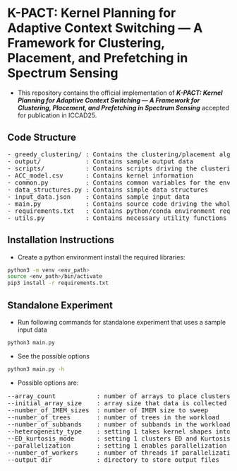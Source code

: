 # K-PACT: Kernel Planning for Adaptive Context Switching — A Framework for Clustering, Placement, and Prefetching in Spectrum Sensing

- This repository contains the official implementation of ***K-PACT: Kernel Planning for Adaptive Context Switching — A Framework for Clustering, Placement, and Prefetching in Spectrum Sensing*** accepted for publication in ICCAD25.

## Code Structure

<pre>
- greedy_clustering/ : Contains the clustering/placement algorithm 
- output/            : Contains sample output data
- scripts/           : Contains scripts driving the clustering/placement sweep
- ACC_model.csv      : Contains kernel information
- common.py          : Contains common variables for the environment
- data_structures.py : Contains simple data structures
- input_data.json    : Contains sample input data
- main.py            : Contains source code driving the whole flow and for input arguments 
- requirements.txt   : Contains python/conda environment requirements 
- utils.py           : Contains necessary utility functions
</pre>

## Installation Instructions

- Create a python environment install the required libraries:
```bash
python3 -m venv <env_path>
source <env_path>/bin/activate
pip3 install -r requirements.txt
```

## Standalone Experiment

- Run following commands for standalone experiment that uses a sample input data
```bash
python3 main.py
```

- See the possible options
```bash
python3 main.py -h
```

- Possible options are:
<pre>
--array_count           : number of arrays to place clusters
--initial_array_size    : array size that data is collected with 
--number_of_IMEM_sizes  : number of IMEM size to sweep 
--number_of_trees       : number of trees in the workload 
--number_of_subbands    : number of subbands in the workload
--heterogeneity_type    : setting 1 takes kernel shapes into account to reduce resource underutilization
--ED_kurtosis_mode      : setting 1 clusters ED and Kurtosis together exclusively, and places close to SRAM
--parallelization       : setting 1 enables parallelization with multiple processes
--number_of_workers     : number of threads if parallelization is enabled
--output_dir            : directory to store output files
</pre>